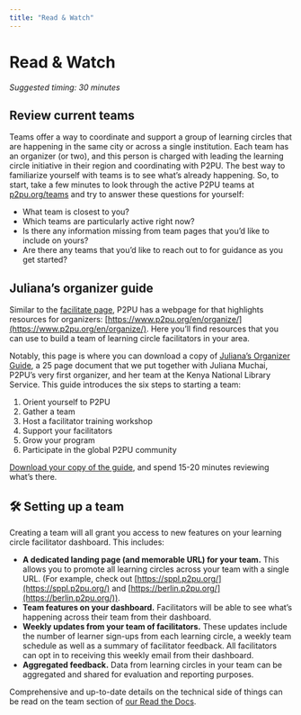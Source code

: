 ```yaml
---
title: "Read & Watch"
---
```

# Read & Watch

*Suggested timing: 30 minutes* 
## Review current teams
Teams offer a way to coordinate and support a group of learning circles that are happening in the same city or across a single institution. Each team has an organizer (or two), and this person is charged with leading the learning circle initiative in their region and coordinating with P2PU. The best way to familiarize yourself with teams is to see what’s already happening. So, to start, take a few minutes to look through the active P2PU teams at [p2pu.org/teams](http://p2pu.org/teams) and try to answer these questions for yourself:
- What team is closest to you?
- Which teams are particularly active right now?
- Is there any information missing from team pages that you’d like to include on yours?
- Are there any teams that you’d like to reach out to for guidance as you get started?

## Juliana’s organizer guide
Similar to the [facilitate page](http://p2pu.org/facilitate), P2PU has a webpage for that highlights resources for organizers: [https://www.p2pu.org/en/organize/](https://www.p2pu.org/en/organize/). Here you’ll find resources that you can use to build a team of learning circle facilitators in your area.

Notably, this page is where you can download a copy of <a href="https://learningcircles.p2pu.org/en/get-organizer-guide/" target="_blank">Juliana’s Organizer Guide</a>, a 25 page document that we put together with Juliana Muchai, P2PU’s very first organizer, and her team at the Kenya National Library Service. This guide introduces the six steps to starting a team:
1. Orient yourself to P2PU
1. Gather a team
1. Host a facilitator training workshop
1. Support your facilitators
1. Grow your program
1. Participate in the global P2PU community


<a href="https://learningcircles.p2pu.org/en/get-organizer-guide/" target="_blank">Download your copy of the guide</a>, and spend 15-20 minutes reviewing what’s there.
## 🛠️ Setting up a team
Creating a team will all grant you access to new features on your learning circle facilitator dashboard. This includes:
- **A dedicated landing page (and memorable URL) for your team.**  This allows you to promote all learning circles across your team with a single URL. (For example, check out [https://sppl.p2pu.org/](https://sppl.p2pu.org/) and [https://berlin.p2pu.org/](https://berlin.p2pu.org/)). 
- **Team features on your dashboard.** Facilitators will be able to see what’s happening across their team from their dashboard.
- **Weekly updates from your team of facilitators.**  These updates include the number of learner sign-ups from each learning circle, a weekly team schedule as well as a summary of facilitator feedback. All facilitators can opt in to receiving this weekly email from their dashboard.
- **Aggregated feedback.** Data from learning circles in your team can be aggregated and shared for evaluation and reporting purposes.


Comprehensive and up-to-date details on the technical side of things can be read on the team section of [our Read the Docs](https://learning-circles-user-manual.readthedocs.io/en/latest/index.html).

